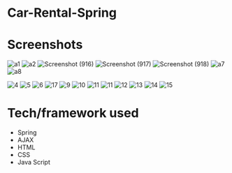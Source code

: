 # Car-Rental-Spring

# Screenshots
![a1](https://user-images.githubusercontent.com/73926739/130229215-3e314452-aef0-4da9-91f5-11dfcbeac031.png)
![a2](https://user-images.githubusercontent.com/73926739/130229238-859b3b64-90b4-4df3-bd1b-80c0ab6f4c5e.png)
![Screenshot (916)](https://user-images.githubusercontent.com/73926739/130229541-900708ad-dcc3-4768-9895-26ff75da3789.png)
![Screenshot (917)](https://user-images.githubusercontent.com/73926739/130229507-6f06adc6-7e67-4bba-bc36-d99cd109abcc.png)
![Screenshot (918)](https://user-images.githubusercontent.com/73926739/130229525-37cbaf46-0291-4e91-bcb2-7bc20186257d.png)
![a7](https://user-images.githubusercontent.com/73926739/130229711-e202f15e-2c84-4a69-b1f5-f8a2d71551e1.png)
![a8](https://user-images.githubusercontent.com/73926739/130229317-ccd67836-1bc6-46ce-9a7b-e77f047b854d.png)

![4](https://user-images.githubusercontent.com/73926739/126005394-5ec8f3b8-6807-462e-842e-9b4112a5f5c4.png)
![5](https://user-images.githubusercontent.com/73926739/126005396-082e731c-1a7d-4f36-9821-705ab532471d.png)
![6](https://user-images.githubusercontent.com/73926739/126005401-9ed69f10-a88a-443f-9301-434edf7d62ab.png)
![17](https://user-images.githubusercontent.com/73926739/127326778-f70fcfba-0d2b-45f0-b08d-10dff0b07c14.png)
![9](https://user-images.githubusercontent.com/73926739/126005411-b41412ac-caa4-48ee-8758-32c71fbf694c.png)
![10](https://user-images.githubusercontent.com/73926739/126005412-c0315c0e-39d0-473d-a3d4-c1fb23075737.png)
![11](https://user-images.githubusercontent.com/73926739/126005415-76551a79-156a-47d1-83e3-87c70c17a87b.png)
![11](https://user-images.githubusercontent.com/73926739/126028919-7db6821e-2f48-42ac-a891-05dd986519f7.png)
![12](https://user-images.githubusercontent.com/73926739/126028911-59a5465b-c058-43cd-9434-0de077cf5d78.png)
![13](https://user-images.githubusercontent.com/73926739/126028913-7a71834a-2542-43f3-9d42-d6704e0e7efd.png)
![14](https://user-images.githubusercontent.com/73926739/126028914-7906cd89-0ee7-4655-a86d-a1b53a1c2c60.png)
![15](https://user-images.githubusercontent.com/73926739/126028918-e2a32b23-59c5-4968-a3bb-f62bf0a357e7.png)



# Tech/framework used
* Spring
* AJAX
* HTML
* CSS
* Java Script
